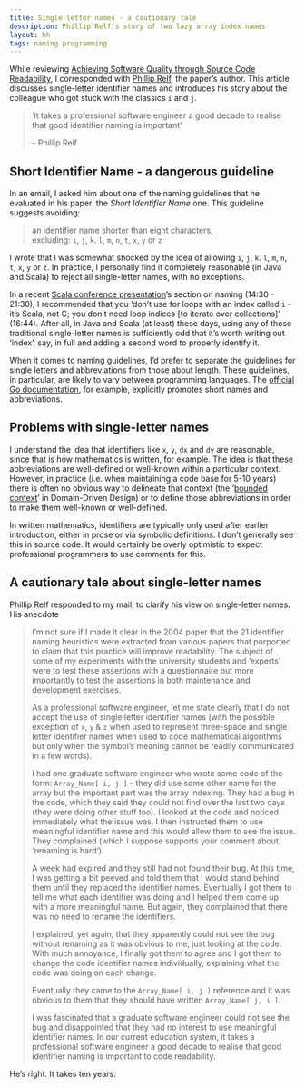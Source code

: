```yaml
---
title: Single-letter names - a cautionary tale
description: Phillip Relf’s story of two lazy array index names
layout: hh
tags: naming programming
---
```


While reviewing [Achieving Software Quality through Source Code Readability](relf-2004-source-code-readability), I corresponded with [Phillip Relf](https://au.linkedin.com/in/phillip-relf), the paper’s author.
This article discusses single-letter identifier names and introduces his story about the colleague who got stuck with the classics `i` and `j`.

<blockquote class="big" style="max-width:35em">
<p>‘it takes a professional software engineer a good decade to realise that good identifier naming is important’</p>
<p>- Phillip Relf</p>
</blockquote>

## Short Identifier Name - a dangerous guideline

In an email, I asked him about one of the naming guidelines that he evaluated in his paper. the _Short Identifier Name_ one.
This guideline suggests avoiding:

> an identifier name shorter than eight characters,  
> excluding: `i`, `j`, `k`. `l`, `m`, `n`, `t`, `x`, `y` or `z`

I wrote that I was somewhat shocked by the idea of allowing `i`, `j`, `k`. `l`, `m`, `n`, `t`, `x`, `y` or `z`.
In practice, I personally find it completely reasonable (in Java and Scala) to reject all single-letter names, with no exceptions.

In a recent [Scala conference presentation](https://skillsmatter.com/skillscasts/9104-how-to-write-maintainable-scala-code#video)’s section on naming (14:30 - 21:30), I recommended that you ‘don’t use for loops with an index called `i` - it’s Scala, not C; you don’t need loop indices \[to iterate over collections\]’ (16:44).
After all, in Java and Scala (at least) these days, using any of those traditional single-letter names is sufficiently odd that it’s worth writing out ‘index’, say, in full and adding a second word to properly identify it.

When it comes to naming guidelines, I’d prefer to separate the guidelines for single letters and abbreviations from those about length.
These guidelines, in particular, are likely to vary between programming languages.
The [official Go documentation](https://golang.org/doc/effective_go.html#names), for example, explicitly promotes short names and abbreviations.

## Problems with single-letter names

I understand the idea that identifiers like `x`, `y`, `dx` and `dy` are reasonable, since that is how mathematics is written, for example.
The idea is that these abbreviations are well-defined or well-known within a particular context.
However, in practice (i.e. when maintaining a code base for 5-10 years) there is often no obvious way to delineate that context (the ‘[bounded context](https://martinfowler.com/bliki/BoundedContext.html)’ in Domain-Driven Design) or to define those abbreviations in order to make them well-known or well-defined.

In written mathematics, identifiers are typically only used after earlier introduction, either in prose or via symbolic definitions.
I don’t generally see this in source code.
It would certainly be overly optimistic to expect professional programmers to use comments for this.

## A cautionary tale about single-letter names

Phillip Relf responded to my mail, to clarify his view on single-letter names.
His anecdote

> I’m not sure if I made it clear in the 2004 paper that the 21 identifier naming heuristics were extracted from various papers that purported to claim that this practice will improve readability.
> The subject of some of my experiments with the university students and ‘experts’ were to test these assertions with a questionnaire but more importantly to test the assertions in both maintenance and development exercises.
>
> As a professional software engineer, let me state clearly that I do not accept the use of single letter identifier names (with the possible exception of `x`, `y` & `z` when used to represent three-space and single letter identifier names when used to code mathematical algorithms but only when the symbol’s meaning cannot be readily communicated in a few words).
>
> I had one graduate software engineer who wrote some code of the form: `Array_Name[ i, j ]` – they did use some other name for the array but the important part was the array indexing.
> They had a bug in the code, which they said they could not find over the last two days (they were doing other stuff too).
> I looked at the code and noticed immediately what the issue was.
> I then instructed them to use meaningful identifier name and this would allow them to see the issue.
> They complained (which I suppose supports your comment about ‘renaming is hard’).
>
> A week had expired and they still had not found their bug.
> At this time, I was getting a bit peeved and told them that I would stand behind them until they replaced the identifier names.
> Eventually I got them to tell me what each identifier was doing and I helped them come up with a more meaningful name.
> But again, they complained that there was no need to rename the identifiers.
>
> I explained, yet again, that they apparently could not see the bug without renaming as it was obvious to me, just looking at the code.
> With much annoyance, I finally got them to agree and I got them to change the code identifier names individually, explaining what the code was doing on each change.
>
> Eventually they came to the `Array_Name[ i, j ]` reference and it was obvious to them that they should have written `Array_Name[ j, i ]`.
>
> I was fascinated that a graduate software engineer could not see the bug and disappointed that they had no interest to use meaningful identifier names.
> In our current education system, it takes a professional software engineer a good decade to realise that good identifier naming is important to code readability.

He’s right. It takes ten years.
